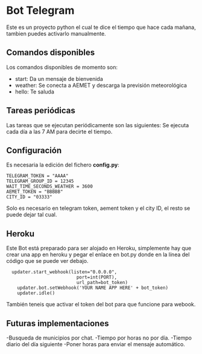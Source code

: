 # Bot Telegram

Este es un proyecto python el cual te dice el tiempo que hace cada mañana, tambien puedes activarlo manualmente.

## Comandos disponibles

Los comandos disponibles de momento son:

- start: Da un mensaje de bienvenida
- weather: Se conecta a AEMET y descarga la previsión meteorológica
- hello: Te saluda

## Tareas periódicas

Las tareas que se ejecutan periódicamente son las siguientes:
Se ejecuta cada día a las 7 AM para decirte el tiempo.



## Configuración

Es necesaria la edición del fichero **config.py**:

```
TELEGRAM_TOKEN = "AAAA"
TELEGRAM_GROUP_ID = 12345
WAIT_TIME_SECONDS_WEATHER = 3600
AEMET_TOKEN = "BBBBB"
CITY_ID = "03333"
```

Solo es necesario en telegram token, aement token y el city ID, el resto se puede dejar tal cual.

## Heroku

Este Bot está preparado para ser alojado en Heroku, simplemente hay que crear una app en heroku y pegar el enlace
en bot.py donde en la línea del código que se puede ver debajo.

```
  updater.start_webhook(listen="0.0.0.0",
                          port=int(PORT),
                          url_path=bot_token)
    updater.bot.setWebhook('YOUR NAME APP HERE' + bot_token)
    updater.idle()
```


También teneis que activar el token del bot para que funcione para webook.

## Futuras implementaciones

-Busqueda de municipios por chat.
-Tiempo por horas no por día.
-Tiempo diario del día siguiente
-Poner horas para enviar el mensaje automático.
